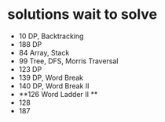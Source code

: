 # solutions wait to solve

- 10 DP, Backtracking
- 188 DP
- 84 Array, Stack
- 99 Tree, DFS, Morris Traversal
- 123 DP
- 139 DP, Word Break
- 140 DP, Word Break II
- **126 Word Ladder II **
- 128 
- 187
## 